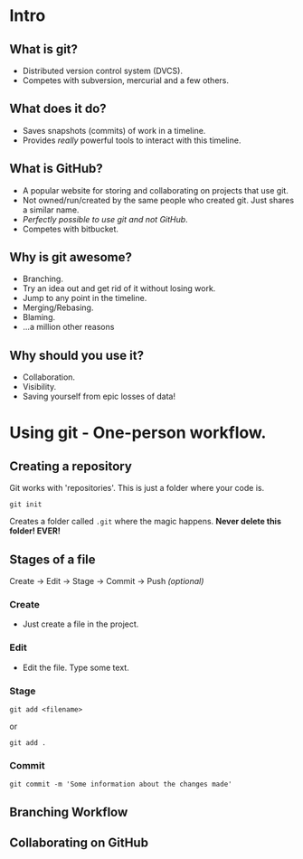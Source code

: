 # Intro

## What is git?

* Distributed version control system (DVCS).
* Competes with subversion, mercurial and a few others.

## What does it do?

* Saves snapshots (commits) of work in a timeline.
* Provides *really* powerful tools to interact with this timeline.

## What is GitHub?

* A popular website for storing and collaborating on projects that use git.
* Not owned/run/created by the same people who created git. Just shares a similar name.
* *Perfectly possible to use git and not GitHub*.
* Competes with bitbucket.

## Why is git awesome?

* Branching.
* Try an idea out and get rid of it without losing work.
* Jump to any point in the timeline.
* Merging/Rebasing.
* Blaming.
* ...a million other reasons

## Why should you use it?

* Collaboration.
* Visibility.
* Saving yourself from epic losses of data!

# Using git - One-person workflow.

## Creating a repository

Git works with 'repositories'. This is just a folder where your code is.

    git init

Creates a folder called `.git` where the magic happens. **Never delete this folder! EVER!**

## Stages of a file

Create -> Edit -> Stage -> Commit -> Push *(optional)*

### Create

* Just create a file in the project.

### Edit

* Edit the file. Type some text.

### Stage

    git add <filename>

or

    git add .

### Commit

    git commit -m 'Some information about the changes made'

## Branching Workflow

## Collaborating on GitHub

